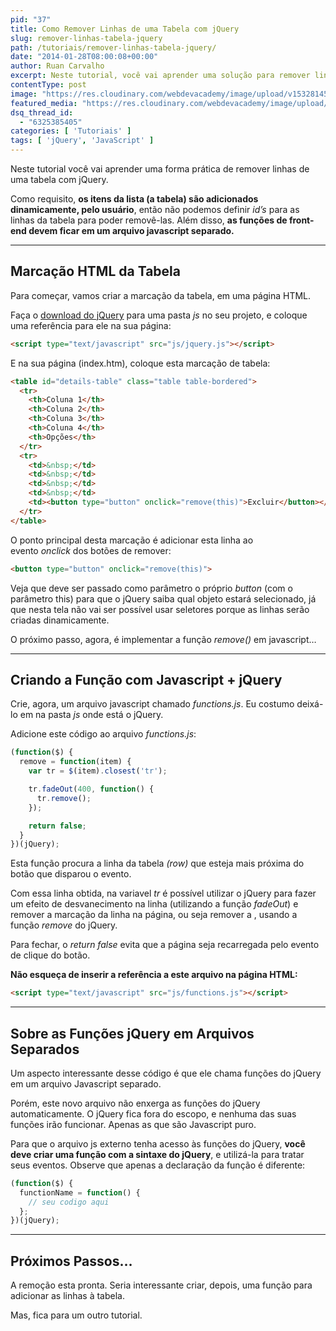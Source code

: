 ```yaml
---
pid: "37"
title: Como Remover Linhas de uma Tabela com jQuery
slug: remover-linhas-tabela-jquery
path: /tutoriais/remover-linhas-tabela-jquery/
date: "2014-01-28T08:00:08+00:00"
author: Ruan Carvalho
excerpt: Neste tutorial, você vai aprender uma solução para remover linhas que foram criadas dinamicamente em uma tabela, utilizando para isso o jQuery. Porém, não usaremos os seletores do jQuery já que as linhas serão criadas pelo usuário.
contentType: post
image: "https://res.cloudinary.com/webdevacademy/image/upload/v1532814505/featured/wda-tutorial-jquery.png"
featured_media: "https://res.cloudinary.com/webdevacademy/image/upload/v1532814505/featured/wda-tutorial-jquery.png"
dsq_thread_id:
  - "6325385405"
categories: [ 'Tutoriais' ] 
tags: [ 'jQuery', 'JavaScript' ]
---
```

Neste tutorial você vai aprender uma forma prática de remover linhas de uma tabela com jQuery.

Como requisito, **os itens da lista (a tabela) são adicionados dinamicamente, pelo usuário**, então não podemos definir _id&#8217;s_ para as linhas da tabela para poder removê-las. Além disso, **as funções de front-end devem ficar em um arquivo javascript separado.**

* * *

## Marcação HTML da Tabela

Para começar, vamos criar a marcação da tabela, em uma página HTML.

Faça o <a href="http://jquery.com/download/" target="_blank" rel="noopener">download do jQuery</a> para uma pasta _js_ no seu projeto, e coloque uma referência para ele na sua página:

```html
<script type="text/javascript" src="js/jquery.js"></script>
```

E na sua página (index.htm), coloque esta marcação de tabela:

```html
<table id="details-table" class="table table-bordered">
  <tr>
    <th>Coluna 1</th>
    <th>Coluna 2</th>
    <th>Coluna 3</th>
    <th>Coluna 4</th>
    <th>Opções</th>
  </tr>
  <tr>
    <td>&nbsp;</td>
    <td>&nbsp;</td>
    <td>&nbsp;</td>
    <td>&nbsp;</td>
    <td><button type="button" onclick="remove(this)">Excluir</button></td>
  </tr>
</table>
```

O ponto principal desta marcação é adicionar esta linha ao evento _onclick_ dos botões de remover:

```html
<button type="button" onclick="remove(this)">
```

Veja que deve ser passado como parâmetro o próprio _button_ (com o parâmetro this) para que o jQuery saiba qual objeto estará selecionado, já que nesta tela não vai ser possível usar seletores porque as linhas serão criadas dinamicamente.

O próximo passo, agora, é implementar a função _remove()_ em javascript&#8230;

* * *

## Criando a Função com Javascript + jQuery

Crie, agora, um arquivo javascript chamado _functions.js_. Eu costumo deixá-lo em na pasta _js_ onde está o jQuery.

Adicione este código ao arquivo _functions.js_:

```js
(function($) {
  remove = function(item) {
    var tr = $(item).closest('tr');

    tr.fadeOut(400, function() {
      tr.remove();
    });

    return false;
  }
})(jQuery);
```

Esta função procura a linha da tabela _(row)_ que esteja mais próxima do botão que disparou o evento.

Com essa linha obtida, na variavel _tr_ é possível utilizar o jQuery para fazer um efeito de desvanecimento na linha (utilizando a função _fadeOut_) e remover a marcação da linha na página, ou seja remover a <tr>, usando a função _remove_ do jQuery.

Para fechar, o _return false_ evita que a página seja recarregada pelo evento de clique do botão.

**Não esqueça de inserir a referência a este arquivo na página HTML:**

```html
<script type="text/javascript" src="js/functions.js"></script>
```

* * *

## Sobre as Funções jQuery em Arquivos Separados

Um aspecto interessante desse código é que ele chama funções do jQuery em um arquivo Javascript separado.

Porém, este novo arquivo não enxerga as funções do jQuery automaticamente. O jQuery fica fora do escopo, e nenhuma das suas funções irão funcionar. Apenas as que são Javascript puro.

Para que o arquivo js externo tenha acesso às funções do jQuery, **você deve criar uma função com a sintaxe do jQuery**, e utilizá-la para tratar seus eventos. Observe que apenas a declaração da função é diferente:

```js
(function($) {
  functionName = function() {
    // seu codigo aqui
  };
})(jQuery);
```

* * *

## Próximos Passos&#8230;

A remoção esta pronta. Seria interessante criar, depois, uma função para adicionar as linhas à tabela. 

Mas, fica para um outro tutorial.

